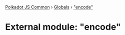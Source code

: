 [Polkadot JS Common](../README.md) › [Globals](../globals.md) › ["encode"](_encode_.md)

# External module: "encode"


